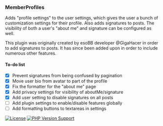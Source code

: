 ### MemberProfiles
Adds "profile settings" to the user settings, which gives the user a bunch of customization settings for their profile.  Also adds signatures to posts.  The visibility of both a user's "about me" and signature can be configured as well.

This plugin was originally created by esoBB developer @GigaHacer in order to add signatures to posts.  It has since been added upon in order to include numerous other features.

#### To-do list
 - [X] Prevent signatures from being confused by pagination
 - [X] Move user bio from avatar to part of the profile
 - [X] Fix the formatter for the "about me" page
 - [X] Add privacy settings for visibility of aboutMe/signature
 - [X] Add user setting to disable signatures on all posts
 - [ ] Add plugin settings to enable/disable features globally
 - [ ] Add formatting buttons to textareas in settings

[![License](https://img.shields.io/github/license/aokod/DeleteMember?style=plastic)]()
[![PHP Version Support](https://img.shields.io/badge/php-%5E8.2.5-blue?style=plastic)]()
